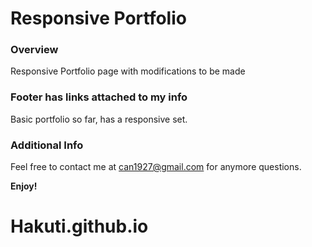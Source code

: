 # Responsive Portfolio

### Overview

Responsive Portfolio page with modifications to be made

### Footer has links attached to my info

Basic portfolio so far, has a responsive set.

### Additional Info

Feel free to contact me at can1927@gmail.com for anymore questions.

**Enjoy!**

# Hakuti.github.io

